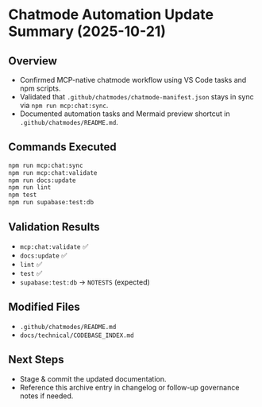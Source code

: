 # Chatmode Automation Update Summary (2025-10-21)

## Overview

- Confirmed MCP-native chatmode workflow using VS Code tasks and npm scripts.
- Validated that `.github/chatmodes/chatmode-manifest.json` stays in sync via `npm run mcp:chat:sync`.
- Documented automation tasks and Mermaid preview shortcut in `.github/chatmodes/README.md`.

## Commands Executed

```bash
npm run mcp:chat:sync
npm run mcp:chat:validate
npm run docs:update
npm run lint
npm test
npm run supabase:test:db
```

## Validation Results

- `mcp:chat:validate` ✅
- `docs:update` ✅
- `lint` ✅
- `test` ✅
- `supabase:test:db` → `NOTESTS` (expected)

## Modified Files

- `.github/chatmodes/README.md`
- `docs/technical/CODEBASE_INDEX.md`

## Next Steps

- Stage & commit the updated documentation.
- Reference this archive entry in changelog or follow-up governance notes if needed.
